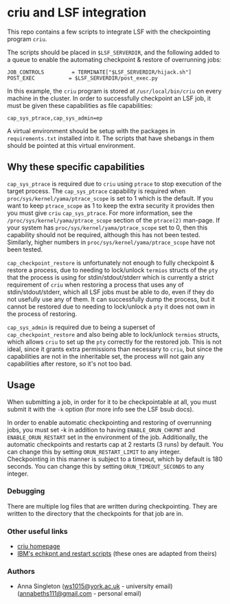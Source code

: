 # criu and LSF integration

This repo contains a few scripts to integrate LSF with the checkpointing
program `criu`.

The scripts should be placed in `$LSF_SERVERDIR`, and the following added to
a queue to enable the automating checkpoint & restore of overrunning jobs:

```
JOB_CONTROLS         = TERMINATE["$LSF_SERVERDIR/hijack.sh"]
POST_EXEC           = $LSF_SERVERDIR/post_exec.py
```

In this example, the `criu` program is stored at `/usr/local/bin/criu` on every
machine in the cluster. In order to successfully checkpoint an LSF job, it must 
be given these capabilities as file capabilities:

```
cap_sys_ptrace,cap_sys_admin=ep
```

A virtual environment should be setup with the packages in `requirements.txt`
installed into it. The scripts that have shebangs in them should be pointed
at this virtual environment.



## Why these specific capabilities

`cap_sys_ptrace` is required due to `criu` using `ptrace` to stop execution of 
the target process. The `cap_sys_ptrace` capability is required when 
`proc/sys/kernel/yama/ptrace_scope` is set to 1 which is the default. If you 
want to keep `ptrace_scope` as 1 to keep the extra security it provides then you
must give `criu` `cap_sys_ptrace`. For more information, see the 
`/proc/sys/kernel/yama/ptrace_scope` section of the `ptrace(2)` man-page. If
your system has `proc/sys/kernel/yama/ptrace_scope` set to 0, then this 
capability should not be required, although this has not been tested. Similarly,
higher numbers in `proc/sys/kernel/yama/ptrace_scope` have not been tested.

`cap_checkpoint_restore` is unfortunately not enough to fully checkpoint & 
restore a process, due to needing to lock/unlock `termios` structs of the `pty` 
that the process is using for stdin/stdout/stderr which is currently a strict 
requirement of `criu` when restoring a process that uses any of 
stdin/stdout/stderr, which all LSF jobs must be able to do, even if they do not
usefully use any of them. It can successfully dump the process, but it cannot 
be restored due to needing to lock/unlock a `pty` it does not own in the 
process of restoring.

`cap_sys_admin` is required due to being a superset of `cap_checkpoint_restore` 
and also being able to lock/unlock `termios` structs, which allows `criu` to 
set up the `pty` correctly for the restored job. This is not ideal, since it 
grants extra permissions than necessary to `criu`, but since the capabilities 
are not in the inheritable set, the process will not gain any capabilities 
after restore, so it's not too bad.


## Usage

When submitting a job, in order for it to be checkpointable at all, you must
submit it with the `-k` option (for more info see the LSF bsub docs).

In order to enable automatic checkpointing and restoring of overrunning jobs,
you must set -k in addition to having `ENABLE_ORUN_CHKPNT` and 
`ENABLE_ORUN_RESTART` set in the environment of the job. Additionally, the 
automatic checkpoints and restarts cap at 2 restarts (3 runs) by default. You
can change this by setting `ORUN_RESTART_LIMIT` to any integer. Checkpointing 
in this manner is subject to a timeout, which by default is 180 seconds. You 
can change this by setting `ORUN_TIMEOUT_SECONDS` to any integer.

### Debugging

There are multiple log files that are written during checkpointing. They are
written to the directory that the checkpoints for that job are in.


### Other useful links

- [criu homepage](https://criu.org/Main_Page)
- [IBM's echkpnt and restart scripts](https://github.com/IBMSpectrumComputing/lsf-utils/tree/master/criu) 
(these ones are adapted from theirs)


### Authors

- Anna Singleton (ws1015@york.ac.uk - university email) (annabeths111@gmail.com -
personal email)
